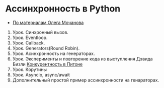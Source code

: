 # Ассинхронность в Python
* [По материалам Олега Мочанова](https://www.youtube.com/playlist?list=PLlWXhlUMyooawilqK4lPXRvxtbYiw34S8)
1. Урок. Синхронный вызов.
2. Урок. Eventloop.
3. Урок. Callback.
4. Урок. Generators(Round Robin).
5. Урок. Асинхронность на генераторах.
6. Урок. Эксперименты и повторение кода из выступления Дэвида Бизли [Конкурентность в Питоне](https://youtu.be/ys8lW8eQaJQ)
7. Урок. Корутины
8. Урок. Asyncio, async/await
9. Дополнительный простой пример ассинхронности на генараторах. 